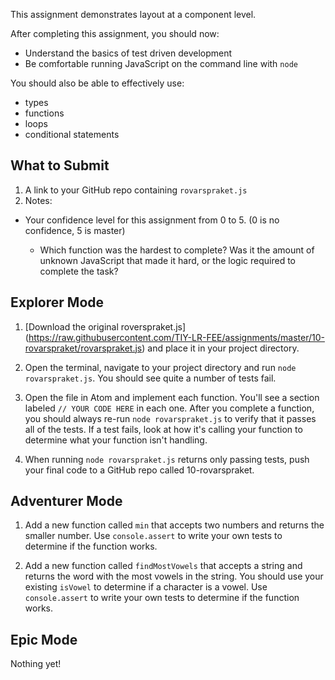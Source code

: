 This assignment demonstrates layout at a component level.

After completing this assignment, you should now:
* Understand the basics of test driven development
* Be comfortable running JavaScript on the command line with `node`

You should also be able to effectively use:
* types
* functions
* loops
* conditional statements

## What to Submit
1. A link to your GitHub repo containing `rovarspraket.js`
2. Notes:
  * Your confidence level for this assignment from 0 to 5. (0 is no confidence, 5 is master)

	* Which function was the hardest to complete? Was it the amount of unknown JavaScript that made it hard, or the logic required to complete the task?

## Explorer Mode

1. [Download the original roverspraket.js] (https://raw.githubusercontent.com/TIY-LR-FEE/assignments/master/10-rovarspraket/rovarspraket.js) and place it in your project directory.

2. Open the terminal, navigate to your project directory and run `node rovarspraket.js`. You should see quite a number of tests fail.

3. Open the file in Atom and implement each function. You'll see a section labeled `// YOUR CODE HERE` in each one. After you complete a function, you should always re-run `node rovarspraket.js` to verify that it passes all of the tests. If a test fails, look at how it's calling your function to determine what your function isn't handling.

4. When running `node rovarspraket.js` returns only passing tests, push your final code to a GitHub repo called 10-rovarspraket.

## Adventurer Mode

1. Add a new function called `min` that accepts two numbers and returns the smaller number. Use `console.assert` to write your own tests to determine if the function works.

2. Add a new function called `findMostVowels` that accepts a string and returns the word with the most vowels in the string. You should use your existing `isVowel` to determine if a character is a vowel. Use `console.assert` to write your own tests to determine if the function works.


## Epic Mode

Nothing yet!
